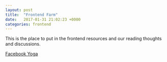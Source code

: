 ```yaml
---
layout: post
title:  "Frontend Farm"
date:   2017-01-31 21:02:23 +0000
categories: frontend
---
```

This is the place to put in the frontend resources and our reading thoughts and discussions.

[Facebook Yoga][facebook-yoga-github]

[facebook-yoga-github]: https://facebook.github.io/yoga/
